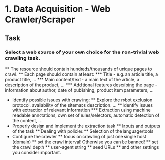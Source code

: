 # 1. Data Acquisition - Web Crawler/Scraper
## Task
### Select a web source of your own choice for the non-trivial web crawling task.
** The resource should contain hundreds/thousands of unique pages to crawl.
** Each page should contain at least:
*** Title - e.g. an article title, a product title, …
*** Main content/text - a main text of the article, a description of the product, …
*** Additional features describing the page - information about author, date of publishing, product item parameters, …
* Identify possible issues with crawling:
** Explore the robot exclusion protocol, availability of the sitemaps description, …
** Identify issues with extraction of relevant information
*** Extraction using machine readable annotations, own set of rules/selectors, automatic detection of the content, …
* Properly design and implement the extraction task
** Inputs and outputs of the task
** Dealing with policies
** Selection of the language/tools
* Configure the crawler
** focus on crawling of just one single host (domain)
**  set the crawl interval! Otherwise you can be banned!
** set the crawl depth
** user-agent string
** seed URLs
** and other settings you consider important.
